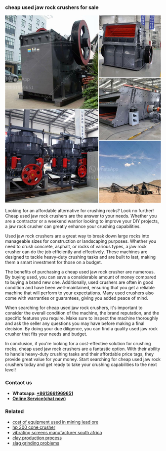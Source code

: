 <h3>cheap used jaw rock crushers for sale</h3><img src='1702952991.jpg' alt=''><p>Looking for an affordable alternative for crushing rocks? Look no further! Cheap used jaw rock crushers are the answer to your needs. Whether you are a contractor or a weekend warrior looking to improve your DIY projects, a jaw rock crusher can greatly enhance your crushing capabilities. </p><p>Used jaw rock crushers are a great way to break down large rocks into manageable sizes for construction or landscaping purposes. Whether you need to crush concrete, asphalt, or rocks of various types, a jaw rock crusher can do the job efficiently and effectively. These machines are designed to tackle heavy-duty crushing tasks and are built to last, making them a smart investment for those on a budget.</p><p>The benefits of purchasing a cheap used jaw rock crusher are numerous. By buying used, you can save a considerable amount of money compared to buying a brand new one. Additionally, used crushers are often in good condition and have been well-maintained, ensuring that you get a reliable machine that will perform to your expectations. Many used crushers also come with warranties or guarantees, giving you added peace of mind.</p><p>When searching for cheap used jaw rock crushers, it's important to consider the overall condition of the machine, the brand reputation, and the specific features you require. Make sure to inspect the machine thoroughly and ask the seller any questions you may have before making a final decision. By doing your due diligence, you can find a quality used jaw rock crusher that fits your needs and budget.</p><p>In conclusion, if you're looking for a cost-effective solution for crushing rocks, cheap used jaw rock crushers are a fantastic option. With their ability to handle heavy-duty crushing tasks and their affordable price tags, they provide great value for your money. Start searching for cheap used jaw rock crushers today and get ready to take your crushing capabilities to the next level!</p><h3>Contact us</h3><ul><li><strong>Whatsapp:&nbsp;<a href="https://wa.me/8613661969651">+8613661969651</a></strong></li><li><a href="https://swt.shibang-china.com/?git&amp;zhl&amp;cheap used jaw rock crushers for sale"><strong>Online Service(chat now)</strong></a></li></ul><h3>Related</h3><ul><li><a href='cost of equipment used in mining lead ore.md'>cost of equipment used in mining lead ore</a></li><li><a href='hp 300 cone crusher.md'>hp 300 cone crusher</a></li><li><a href='vibrating screens manufacturer south africa.md'>vibrating screens manufacturer south africa</a></li><li><a href='clay production process.md'>clay production process</a></li><li><a href='slag grinding problems.md'>slag grinding problems</a></li></ul>